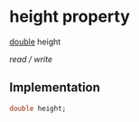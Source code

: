 


# height property






[double](https://api.flutter.dev/flutter/dart-core/double-class.html) height
  
_read / write_






## Implementation

```dart
double height;


```







